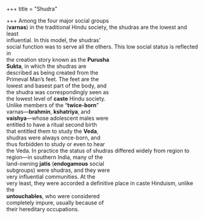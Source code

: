 +++
title = "Shudra"

+++
Among the four major social groups  
(**varnas**) in the traditional Hindu society, the shudras are the lowest and least  
influential. In this model, the shudras’  
social function was to serve all the others. This low social status is reflected in  
the creation story known as the **Purusha**  
**Sukta**, in which the shudras are  
described as being created from the  
Primeval Man’s feet. The feet are the  
lowest and basest part of the body, and  
the shudra was correspondingly seen as  
the lowest level of **caste** Hindu society.  
Unlike members of the “**twice-born**”  
varnas—**brahmin**, **kshatriya**, and  
**vaishya**—whose adolescent males were  
entitled to have a ritual second birth  
that entitled them to study the **Veda**,  
shudras were always once-born, and  
thus forbidden to study or even to hear  
the Veda. In practice the status of shudras differed widely from region to  
region—in southern India, many of the  
land-owning **jatis** (**endogamous** social  
subgroups) were shudras, and they were  
very influential communities. At the  
very least, they were accorded a definitive place in caste Hinduism, unlike the  
**untouchables**, who were considered  
completely impure, usually because of  
their hereditary occupations.